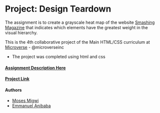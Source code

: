 # Project: Design Teardown

The assignment is to create a grayscale heat map of the website [Smashing Magazine](https://www.smashingmagazine.com/) that indicates which elements have the greatest weight in the visual hierarchy.
 

This is the 4th collaborative project of the Main HTML/CSS curriculum at [Microverse](https://www.microverse.org/) - @microverseinc

* The project was completed using html and css 

#### [Assignment Description Here](https://www.theodinproject.com/courses/html5-and-css3/lessons/design-teardown)

#### [Project Link](https://github.com/mosesmuchemi/anibaba-muchemi-smashing-magazine-grayscale)

#### Authors

* [Moses Migwi](https://github.com/mosesmuchemi)
* [Emmanuel Anibaba](https://github.com/silverside3000)